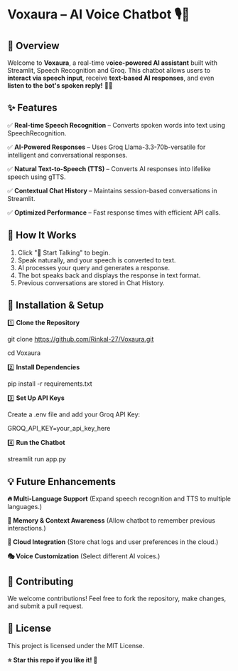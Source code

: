 # Voxaura – AI Voice Chatbot 🎙️🤖

## **🚀 Overview**

Welcome to **Voxaura**, a real-time v**oice-powered AI assistant** built with Streamlit, Speech Recognition and Groq. This chatbot allows users to **interact via speech input**, receive **text-based AI responses**, and even **listen to the bot's spoken reply!** 🎤🤖



## **✨ Features**

✅ **Real-time Speech Recognition** – Converts spoken words into text using SpeechRecognition.

✅ **AI-Powered Responses** – Uses Groq Llama-3.3-70b-versatile for intelligent and conversational responses.

✅ **Natural Text-to-Speech (TTS)** – Converts AI responses into lifelike speech using gTTS.

✅ **Contextual Chat History** – Maintains session-based conversations in Streamlit.

✅ **Optimized Performance** – Fast response times with efficient API calls.



## **🎤 How It Works**

1. Click "🎤 Start Talking" to begin.
2. Speak naturally, and your speech is converted to text.
3. AI processes your query and generates a response.
4. The bot speaks back and displays the response in text format.
5. Previous conversations are stored in Chat History.



## **🔧 Installation & Setup**

1️⃣ **Clone the Repository**

git clone https://github.com/Rinkal-27/Voxaura.git

cd Voxaura

2️⃣ **Install Dependencies**

pip install -r requirements.txt

3️⃣ **Set Up API Keys**

Create a .env file and add your Groq API Key:

GROQ_API_KEY=your_api_key_here

4️⃣ **Run the Chatbot**

streamlit run app.py



## **💡 Future Enhancements**

**🔥 Multi-Language Support** (Expand speech recognition and TTS to multiple languages.)

**🧠 Memory & Context Awareness** (Allow chatbot to remember previous interactions.)

**📡 Cloud Integration** (Store chat logs and user preferences in the cloud.)

**🎭 Voice Customization** (Select different AI voices.)



## **🎉 Contributing**
We welcome contributions! Feel free to fork the repository, make changes, and submit a pull request.



## **📜 License**
This project is licensed under the MIT License.



**⭐ Star this repo if you like it! 🤩**
